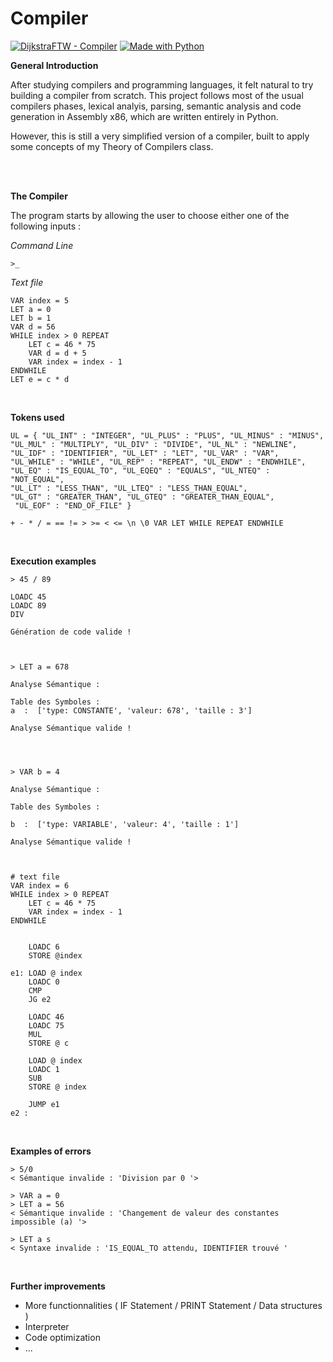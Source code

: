 # Compiler


[![DijkstraFTW - Compiler](https://img.shields.io/badge/DijkstraFTW-Compiler-2ea44f)](https://github.com/DijkstraFTW)  [![Made with Python](https://img.shields.io/badge/Python->=3.6-blue?logo=python&logoColor=white)](https://python.org "Go to Python homepage")

**General Introduction**

After studying compilers and programming languages, it felt natural to try building a compiler from scratch. This project follows most of the usual compilers phases, lexical analyis, parsing, semantic analysis and code generation in Assembly x86, which are written entirely in Python. 

However, this is still a very simplified version of a compiler, built to apply some concepts of my Theory of Compilers class.

<br />
<br />


**The Compiler**

The program starts by allowing the user to choose either one of the following inputs :

*Command Line*

    >_

*Text file*
    
    VAR index = 5 
    LET a = 0
    LET b = 1
    VAR d = 56
    WHILE index > 0 REPEAT
	    LET c = 46 * 75
	    VAR d = d + 5
	    VAR index = index - 1
    ENDWHILE
    LET e = c * d

<br />

**Tokens used**

    UL = { "UL_INT" : "INTEGER", "UL_PLUS" : "PLUS", "UL_MINUS" : "MINUS",
    "UL_MUL" : "MULTIPLY", "UL_DIV" : "DIVIDE", "UL_NL" : "NEWLINE",
    "UL_IDF" : "IDENTIFIER", "UL_LET" : "LET", "UL_VAR" : "VAR",
    "UL_WHILE" : "WHILE", "UL_REP" : "REPEAT", "UL_ENDW" : "ENDWHILE",
    "UL_EQ" : "IS_EQUAL_TO", "UL_EQEQ" : "EQUALS", "UL_NTEQ" : "NOT_EQUAL",
    "UL_LT" : "LESS_THAN", "UL_LTEQ" : "LESS_THAN_EQUAL", 
    "UL_GT" : "GREATER_THAN", "UL_GTEQ" : "GREATER_THAN_EQUAL",
     "UL_EOF" : "END_OF_FILE" }
    
    + - * / = == != > >= < <= \n \0 VAR LET WHILE REPEAT ENDWHILE
    
    
<br />

**Execution examples** 
	
	> 45 / 89
    
    LOADC 45
    LOADC 89
    DIV
    
    Génération de code valide !



    > LET a = 678
	
	Analyse Sémantique :
    
    Table des Symboles :
    a  :  ['type: CONSTANTE', 'valeur: 678', 'taille : 3']
    
	Analyse Sémantique valide !




    > VAR b = 4
    
    Analyse Sémantique :
    
    Table des Symboles :
    
    b  :  ['type: VARIABLE', 'valeur: 4', 'taille : 1']
    
    Analyse Sémantique valide !



	# text file	
    VAR index = 6
    WHILE index > 0 REPEAT
	    LET c = 46 * 75
	    VAR index = index - 1
    ENDWHILE


		LOADC 6
		STORE @index
		
    e1: LOAD @ index
        LOADC 0
        CMP
        JG e2

        LOADC 46
        LOADC 75
        MUL
        STORE @ c

        LOAD @ index
        LOADC 1
        SUB
        STORE @ index

        JUMP e1
    e2 :

<br />

**Examples of errors**

    > 5/0
    < Sémantique invalide : 'Division par 0 '>

    > VAR a = 0
    > LET a = 56
    < Sémantique invalide : 'Changement de valeur des constantes impossible (a) '>

    > LET a s
    < Syntaxe invalide : 'IS_EQUAL_TO attendu, IDENTIFIER trouvé '


<br />

**Further improvements**

 - More functionnalities ( IF Statement / PRINT Statement / Data structures )
 - Interpreter
 - Code optimization
 - ...
